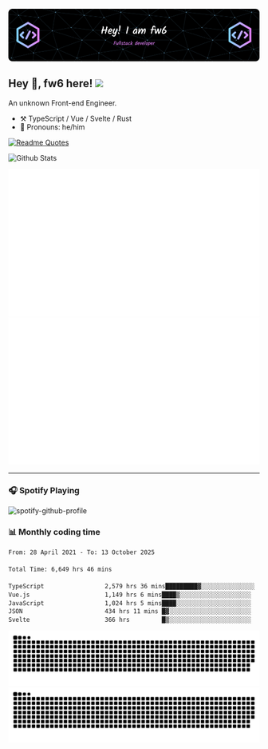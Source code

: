 ![Header](github-header-image.png)

## Hey 👋, fw6 here! <img src="https://github.githubassets.com/images/mona-whisper.gif" height="24" />


An unknown Front-end Engineer.

-   :hammer_and_pick: TypeScript / Vue / Svelte / Rust
-   :man: Pronouns: he/him


[![Readme Quotes](https://quotes-github-readme.vercel.app/api?type=horizontal&theme=algolia)](https://github.com/piyushsuthar/github-readme-quotes)



![Github Stats](https://github-readme-stats.vercel.app/api?username=fw6&bg_color=30,e96443,904e95&title_color=fff&text_color=fff)

![](https://raw.githubusercontent.com/fw6/github-stats-transparent/output/generated/overview.svg)
![](https://raw.githubusercontent.com/fw6/github-stats-transparent/output/generated/languages.svg)


---

### 🎧 Spotify Playing

<!-- ![spotify-github-profile](/img/default.svg) -->

![spotify-github-profile](https://spotify-github-profile.vercel.app/api/view.svg?uid=r6wn4hdvypv0lkzyrj0e0pjct&cover_image=true&theme=default&show_offline=true&background_color=9a10ad&interchange=true&bar_color_cover=true)



### :bar_chart: Monthly coding time 

<!--START_SECTION:waka-->

```txt
From: 28 April 2021 - To: 13 October 2025

Total Time: 6,649 hrs 46 mins

TypeScript                 2,579 hrs 36 mins█████████▓░░░░░░░░░░░░░░░   38.79 %
Vue.js                     1,149 hrs 6 mins████▒░░░░░░░░░░░░░░░░░░░░   17.28 %
JavaScript                 1,024 hrs 5 mins████░░░░░░░░░░░░░░░░░░░░░   15.40 %
JSON                       434 hrs 11 mins █▓░░░░░░░░░░░░░░░░░░░░░░░   06.53 %
Svelte                     366 hrs         █▒░░░░░░░░░░░░░░░░░░░░░░░   05.50 %
```

<!--END_SECTION:waka-->




![github contribution grid snake animation](https://raw.githubusercontent.com/platane/platane/output/github-contribution-grid-snake-dark.svg#gh-dark-mode-only)![github contribution grid snake animation](https://raw.githubusercontent.com/platane/platane/output/github-contribution-grid-snake.svg#gh-light-mode-only)
